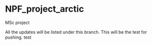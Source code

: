# NPF_project_arctic
MSc project

All the updates will be listed under this branch.
This will be the test for pushing.
test